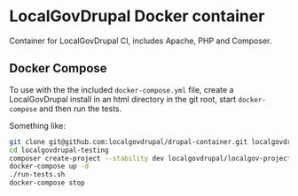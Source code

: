 # LocalGovDrupal Docker container

Container for LocalGovDrupal CI, includes Apache, PHP and Composer.

## Docker Compose

To use with the the included `docker-compose.yml` file, create a LocalGovDrupal
install in an html directory in the git root, start `docker-compose` and then
run the tests.

Something like:

```bash
git clone git@github.com:localgovdrupal/drupal-container.git localgovdrupal-testing
cd localgovdrupal-testing
composer create-project --stability dev localgovdrupal/localgov-project html
docker-compose up -d
./run-tests.sh
docker-compose stop
```
